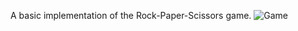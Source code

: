 A basic implementation of the Rock-Paper-Scissors game.
![Game](https://raw.githubusercontent.com/darelimit/RPS/master/game.png)
